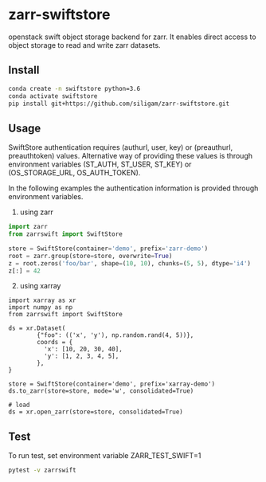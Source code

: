 # zarr-swiftstore
openstack swift object storage backend for zarr. It enables direct access to
object storage to read and write zarr datasets.

## Install

```bash
conda create -n swiftstore python=3.6
conda activate swiftstore
pip install git+https://github.com/siligam/zarr-swiftstore.git
```

## Usage

SwiftStore authentication requires (authurl, user, key) or (preauthurl, preauthtoken)
values. Alternative way of providing these values is through environment variables
(ST_AUTH, ST_USER, ST_KEY) or (OS_STORAGE_URL, OS_AUTH_TOKEN).

In the following examples the authentication information is provided through
environment variables.

1. using zarr

```python
import zarr
from zarrswift import SwiftStore

store = SwiftStore(container='demo', prefix='zarr-demo')
root = zarr.group(store=store, overwrite=True)
z = root.zeros('foo/bar', shape=(10, 10), chunks=(5, 5), dtype='i4')
z[:] = 42
```

2. using xarray

```pythonw
import xarray as xr
import numpy as np
from zarrswift import SwiftStore

ds = xr.Dataset(
        {"foo": (('x', 'y'), np.random.rand(4, 5))},
        coords = {
          'x': [10, 20, 30, 40],
          'y': [1, 2, 3, 4, 5],
        },
}

store = SwiftStore(container='demo', prefix='xarray-demo')
ds.to_zarr(store=store, mode='w', consolidated=True)

# load
ds = xr.open_zarr(store=store, consolidated=True)
```

## Test
To run test, set environment variable ZARR_TEST_SWIFT=1
```bash
pytest -v zarrswift
```
